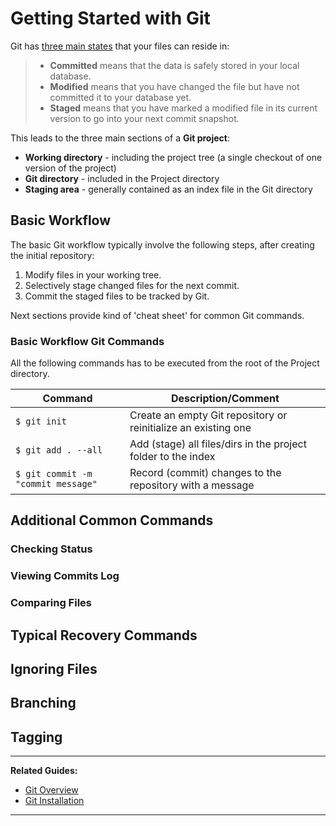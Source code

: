# Getting Started with Git

Git has [three main states][1] that your files can reside in:

> - **Committed** means that the data is safely stored in your local database.
> - **Modified** means that you have changed the file but have not committed it to your database yet.
> - **Staged** means that you have marked a modified file in its current version to go into your 
next commit snapshot.

This leads to the three main sections of a **Git project**:

- **Working directory** - including the project tree (a single checkout of one version of the 
project)
- **Git directory** - included in the Project directory
- **Staging area** - generally contained as an index file in the Git directory


## Basic Workflow

The basic Git workflow typically involve the following steps, after creating the initial repository:

1. Modify files in your working tree.
2. Selectively stage changed files for the next commit.
3. Commit the staged files to be tracked by Git.

Next sections provide kind of 'cheat sheet' for common Git commands.


### Basic Workflow Git Commands

All the following commands has to be executed from the root of the Project directory.

Command                            | Description/Comment
-----------------------------------|----------------------------------------------------------------
`$ git init`<br>                   | Create an empty Git repository or reinitialize an existing one
`$ git add . --all`                | Add (stage) all files/dirs in the project folder to the index
`$ git commit -m "commit message"` | Record (commit) changes to the repository with a message

## Additional Common Commands

### Checking Status

### Viewing Commits Log

### Comparing Files


## Typical Recovery Commands

## Ignoring Files

## Branching

## Tagging



---

**Related Guides:**

- [Git Overview][2]
- [Git Installation][3]

---

[1]: https://git-scm.com/book/en/v2/Getting-Started-Git-Basics
[2]: /Guides/Git/Git%20Overview
[3]: /Guides/Git/Git%20Installation
